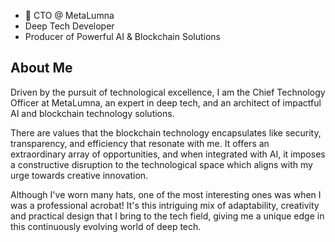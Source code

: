 * 🚀 CTO @ MetaLumna
*  Deep Tech Developer
* Producer of Powerful AI & Blockchain Solutions  

## About Me
Driven by the pursuit of technological excellence, I am the Chief Technology Officer at MetaLumna, an expert in deep tech, and an architect of impactful AI and blockchain technology solutions.

There are values that the blockchain technology encapsulates like security, transparency, and efficiency that resonate with me. It offers an extraordinary array of opportunities, and when integrated with AI, it imposes a constructive disruption to the technological space which aligns with my urge towards creative innovation.

Although I've worn many hats, one of the most interesting ones was when I was a professional acrobat! It's this intriguing mix of adaptability, creativity and practical design that I bring to the tech field, giving me a unique edge in this continuously evolving world of deep tech. 
